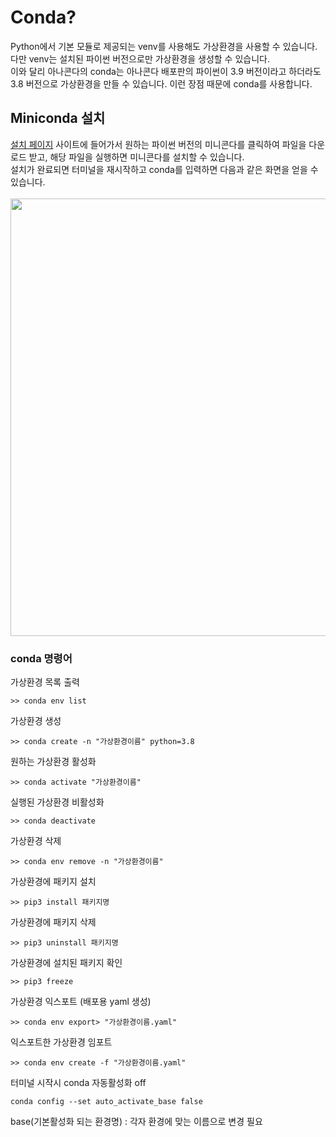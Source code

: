 # Conda?
Python에서 기본 모듈로 제공되는 venv를 사용해도 가상환경을 사용할 수 있습니다. 다만 venv는 설치된 파이썬 버전으로만 가상환경을 생성할 수 있습니다. <br />
이와 달리 아나콘다의 conda는 아나콘다 배포판의 파이썬이 3.9 버전이라고 하더라도 3.8 버전으로 가상환경을 만들 수 있습니다. 이런 장점 때문에 conda를 사용합니다.

## Miniconda 설치
[설치 페이지](https://docs.conda.io/en/latest/miniconda.html)
사이트에 들어가서 원하는 파이썬 버전의 미니콘다를 클릭하여 파일을 다운로드 받고, 해당 파일을 실행하면 미니콘다를 설치할 수 있습니다. <br />
설치가 완료되면 터미널을 재시작하고 conda를 입력하면 다음과 같은 화면을 얻을 수 있습니다. <br /><br />
<img src="https://user-images.githubusercontent.com/56482682/149946573-079e1284-38fa-4c19-9d55-9f44dcfcfc7c.png" width="600" height="700"/>

### conda 명령어

가상환경 목록 출력
```
>> conda env list
```

가상환경 생성
```
>> conda create -n "가상환경이름" python=3.8
``` 

원하는 가상환경 활성화
```
>> conda activate "가상환경이름"
``` 

실행된 가상환경 비활성화
```
>> conda deactivate
``` 

가상환경 삭제
```
>> conda env remove -n "가상환경이름"
``` 

가상환경에 패키지 설치
```
>> pip3 install 패키지명
``` 

가상환경에 패키지 삭제
```
>> pip3 uninstall 패키지명
``` 

가상환경에 설치된 패키지 확인
```
>> pip3 freeze
``` 

가상환경 익스포트 (배포용 yaml 생성)
```
>> conda env export> "가상환경이름.yaml"
``` 

익스포트한 가상환경 임포트
```
>> conda env create -f "가상환경이름.yaml" 
``` 

터미널 시작시 conda 자동활성화 off
```
conda config --set auto_activate_base false
``` 

base(기본활성화 되는 환경명) : 각자 환경에 맞는 이름으로 변경 필요
